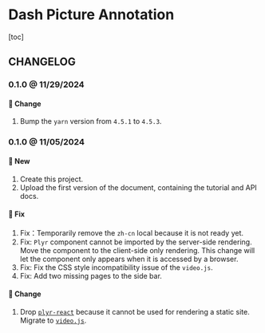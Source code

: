 # Dash Picture Annotation

[toc]

## CHANGELOG

### 0.1.0 @ 11/29/2024

#### :floppy_disk: Change

1. Bump the `yarn` version from `4.5.1` to `4.5.3`.

### 0.1.0 @ 11/05/2024

#### :mega: New

1. Create this project.
2. Upload the first version of the document, containing the tutorial and API docs.

#### :wrench: Fix

1. Fix：Temporarily remove the `zh-cn` local because it is not ready yet.
2. Fix: `Plyr` component cannot be imported by the server-side rendering. Move the component to the client-side only rendering. This change will let the component only appears when it is accessed by a browser.
3. Fix: Fix the CSS style incompatibility issue of the `video.js`.
4. Fix: Add two missing pages to the side bar.

#### :floppy_disk: Change

1. Drop [`plyr-react`](https://github.com/chintan9/plyr-react) because it cannot be used for rendering a static site. Migrate to [`video.js`](https://videojs.com).

